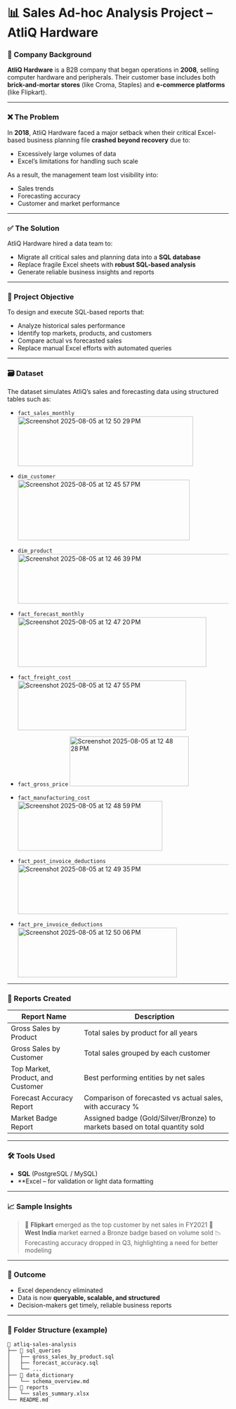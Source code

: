 # 📊 Sales Ad-hoc Analysis Project – AtliQ Hardware

### 🏢 Company Background

**AtliQ Hardware** is a B2B company that began operations in **2008**, selling computer hardware and peripherals. Their customer base includes both **brick-and-mortar stores** (like Croma, Staples) and **e-commerce platforms** (like Flipkart).

---

### ❌ The Problem

In **2018**, AtliQ Hardware faced a major setback when their critical Excel-based business planning file **crashed beyond recovery** due to:

* Excessively large volumes of data
* Excel’s limitations for handling such scale

As a result, the management team lost visibility into:

* Sales trends
* Forecasting accuracy
* Customer and market performance

---

### ✅ The Solution

AtliQ Hardware hired a data team to:

* Migrate all critical sales and planning data into a **SQL database**
* Replace fragile Excel sheets with **robust SQL-based analysis**
* Generate reliable business insights and reports

---

### 🎯 Project Objective

To design and execute SQL-based reports that:

* Analyze historical sales performance
* Identify top markets, products, and customers
* Compare actual vs forecasted sales
* Replace manual Excel efforts with automated queries

---

### 🗃️ Dataset

The dataset simulates AtliQ’s sales and forecasting data using structured tables such as:
* `fact_sales_monthly`
   <img width="399" height="113" alt="Screenshot 2025-08-05 at 12 50 29 PM" src="https://github.com/user-attachments/assets/60815d79-1b65-4b59-964a-cf5871a3be06" />
  
* `dim_customer`
  <img width="391" height="138" alt="Screenshot 2025-08-05 at 12 45 57 PM" src="https://github.com/user-attachments/assets/4f520b86-35ae-482c-9d24-117f887a7b6d" />
  
* `dim_product`
  <img width="626" height="113" alt="Screenshot 2025-08-05 at 12 46 39 PM" src="https://github.com/user-attachments/assets/1a9ceff4-3c49-417d-8f3d-3c7e27ad94e9" />
  
* `fact_forecast_monthly`
  <img width="429" height="113" alt="Screenshot 2025-08-05 at 12 47 20 PM" src="https://github.com/user-attachments/assets/fb32f923-335a-464a-b812-1808305354b4" />
  
* `fact_freight_cost`
  <img width="383" height="113" alt="Screenshot 2025-08-05 at 12 47 55 PM" src="https://github.com/user-attachments/assets/ef647356-a3ce-4260-8b48-c96f64bc25ef" />

* `fact_gross_price`
  <img width="271" height="113" alt="Screenshot 2025-08-05 at 12 48 28 PM" src="https://github.com/user-attachments/assets/b9636892-c5fe-4002-bcdc-5ca7696eaa2c" />

* `fact_manufacturing_cost`
  <img width="329" height="113" alt="Screenshot 2025-08-05 at 12 48 59 PM" src="https://github.com/user-attachments/assets/3710ae0b-716f-4d5d-863c-224e1d7c4d4c" />

* `fact_post_invoice_deductions`
  <img width="516" height="113" alt="Screenshot 2025-08-05 at 12 49 35 PM" src="https://github.com/user-attachments/assets/f7766660-6dce-4c01-88a7-73b36e530373" />

* `fact_pre_invoice_deductions`
  <img width="362" height="113" alt="Screenshot 2025-08-05 at 12 50 06 PM" src="https://github.com/user-attachments/assets/0712fcff-6375-4a2e-9549-ff4b6741b580" />


---

### 📌 Reports Created

| Report Name                       | Description                                                                 |
| --------------------------------- | --------------------------------------------------------------------------- |
| Gross Sales by Product            | Total sales by product for all years                                        |
| Gross Sales by Customer           | Total sales grouped by each customer                                        |
| Top Market, Product, and Customer | Best performing entities by net sales                                       |
| Forecast Accuracy Report          | Comparison of forecasted vs actual sales, with accuracy %                   |
| Market Badge Report               | Assigned badge (Gold/Silver/Bronze) to markets based on total quantity sold |

---

### 🛠️ Tools Used

* **SQL** (PostgreSQL / MySQL)
* **Excel – for validation or light data formatting

---

### 📈 Sample Insights 

> 🥇 **Flipkart** emerged as the top customer by net sales in FY2021
> 🥉 **West India** market earned a Bronze badge based on volume sold
> 📉 Forecasting accuracy dropped in Q3, highlighting a need for better modeling

---

### 🚀 Outcome

* Excel dependency eliminated
* Data is now **queryable, scalable, and structured**
* Decision-makers get timely, reliable business reports

---

### 📂 Folder Structure (example)

```
📁 atliq-sales-analysis
├── 📁 sql_queries
│   ├── gross_sales_by_product.sql
│   ├── forecast_accuracy.sql
│   └── ...
├── 📁 data_dictionary
│   └── schema_overview.md
├── 📁 reports
│   └── sales_summary.xlsx
└── README.md
```

